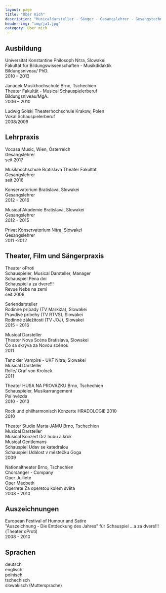 ```yaml
---
layout: page
title: "Über mich"
description: "Musicaldarsteller - Sänger - Gesangslehrer - Gesangstechnik Wissenschaftler"
header-img: "img/ja1.jpg"
category: Über mich
---
```


## Ausbildung<br>
Universität Konstantine Philosoph Nitra, Slowakei <br>
Fakultät für Bildungswissenschaften - Musikdidaktik <br>
Bildungsniveau/ PhD.<br>
2010 – 2013 <br>

Janacek Musikhochschule Brno, Tschechien <br>
Theater Fakultät - Musical Schauspielerberuf <br>
Bildungsniveau/MgA.<br>
2006 – 2010 <br>

Ludwig Solski Theaterhochschule Krakow, Polen <br>
Vokal Schauspielerberuf <br>
2008/2009 <br>

## Lehrpraxis<br>
Vocasa Music, Wien, Österreich<br>
Gesangslehrer<br>
seit 2017<br>

Musikhochschule Bratislava Theater Fakultät <br>
Gesangslehrer<br>
seit 2016<br>

Konservatorium Bratislava, Slowakei<br>
Gesangslehrer<br>
2012 - 2016<br>

Musical Akademie Bratislava, Slowakei<br>
Gesangslehrer<br>
2012 - 2015<br>

Privat Konservatorium Nitra, Slowakei<br>
Gesangslehrer<br>
2011 -2012<br>

## Theater, Film und Sängerpraxis<br>
Theater oProti<br>
Schauspieler, Musical Darsteller, Manager <br>
Schauspiel Pena dní<br>
Schauspiel a za dvere!!!<br>
Revue Nebe na zemi<br>
seit 2008 <br>

Seriendarsteller<br>
Rodinné prípady (TV Markiza), Slowakei<br>
Pravdivé príbehy (TV RTVS), Slowakei<br>
Rodinné záležitosti (TV JOJ), Slowakei<br>
2015 - 2016<br>

Musical Darsteller<br>
Theater Nova Scéna Bratislava, Slowakei<br>
Čo sa skrýva za Novou scénou<br>
2011 <br>

Tanz der Vampire -  UKF Nitra, Slowakei<br>
Musical Darsteller<br>
Rolle/ Graf von Krolock<br>
2011<br>

Theater HUSA NA PROVÁZKU Brno, Tschechien<br>
Schauspieler, Musikarrangement<br>
Psí hvězda<br>
2010 - 2013<br>

Rock und philharmonisch Konzerte HRADOLOGIE 2010<br>
2010<br>

Theater Studio Marta JAMU Brno, Tschechien<br>
Musical Darsteller<br>
Musical Konzert Drž hubu a krok <br>
Musical Gentlemans<br>
Schauspiel Udav se katedrálou <br>
Schauspiel Událost v městečku Goga<br>
2009<br>

Nationaltheater Brno, Tschechien <br>
Chorsänger - Company<br>
Oper Julliete<br>
Oper Macbeth<br>
Operrete Za operetou kolem světa<br>
2008 - 2010<br>

## Auszeichnungen<br>
European Festival of Humour and Satire<br>
"Auszeichnung - Die Entdeckung des Jahres" für Schauspiel ...a za dvere!!!(Theater oProti)<br>
2008 - 2010<br>

## Sprachen<br>
deutsch<br>
englisch<br>
polnisch<br>
tschechisch<br>
slowakisch (Muttersprache)<br>


